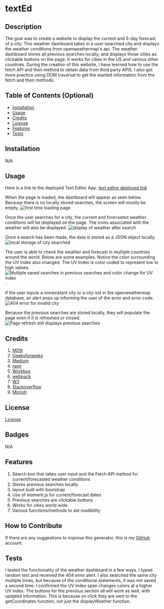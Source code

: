 # textEd

## Description
The goal was to create a website to display the current and 5-day forecast of a city. This weather dashboard takes in a user-searched city and displays the weather conditions from openweathermap's api. The weather dashboard stores all previous searches locally, and displays those cities as clickable buttons on the page. It works for cities in the US and various other countries. During the creation of this website, I have learned how to use the fetch API and then method to obtain data from third party APIS. I also got more practice using DOM traversal to get the wanted information from the fetch and then methods. 

## Table of Contents (Optional)
- [Installation](#installation)
- [Usage](#usage)
- [Credits](#credits)
- [License](#license)
- [Features](#features)
- [Tests](#tests)

## Installation
N/A

## Usage
Here is a link to the deployed Text Editor App. [text editor deployed link](https://maxstump13.github.io/weather-dashboard/)

When the page is loaded, the dashboard will appear as seen below. Because there is no locally stored searches, the screen will mostly be empty.
![first time loading page](./assets/images/first-time.png)

Once the user searches for a city, the current and forecasted weather conditions will be displayed on the page. The icons associated with the weather will also be displayed. ![display of weather after search](./assets/images/search.png)

Once a search has been made, the data is stored as a JSON object locally. 
![local storage of city searched](./assets/images/local-storage.PNG)

The user is able to check the weather and forecast in multiple countries around the world. Below are some examples. Notice the color surrounding the UV Index also changed. The UV Index is color coded to represent low to high values.
![Multiple saved searches in previous searches and color change for UV index](./assets/images/uvi-color.png).

If the user inputs a nonexistant city or a city not in the openweathermap database, an alert pops up informing the user of the error and error code. ![404 error for invalid city](./assets/images/404.PNG)

Because the previous searches are stored locally, they will populate the page even if it is refreshed or closed. ![Page refresh still displays previous searches](./assets/images/reload.png)

## Credits
1. [MDN](https://developer.mozilla.org/en-US/)
2. [Geeksforgeeks](https://www.geeksforgeeks.org/)
3. [Medium](https://medium.com/covenant-university-developers-community/what-are-pwas-build-one-in-15-minutes-124cad2d32cb)
4. [npm](https://www.npmjs.com/package/webpack-dev-server)
5. [Workbox](https://developers.google.com/web/tools/workbox/guides/generate-service-worker/webpack)
6. [webpack](https://webpack.js.org/guides/asset-management/)
7. [W3](https://www.w3schools.com/)
8. [Stackoverflow](https://stackoverflow.com/)
9. [Morioh](https://morioh.com/p/238e7788fcc8)

## License
[License](./LICENSE)

## Badges
N/A

## Features
1. Search box that takes user input and the Fetch API method for current/forecasted weather conditions
2. Stores previous searches locally
3. layout built with bootstrap
4. Use of moment.js for current/forecast dates
5. Previous searches are clickable buttons
6. Works for cities world wide
7. Various functions/methods to aid readibility

## How to Contribute
If there are any suggestions to improve this generator, this is my [GitHub](https://github.com/MaxStump13) account. 

## Tests
I tested the functionality of the weather dashboard in a few ways. I typed random text and received the 404 error alert. I also searched the same city multiple times, but because of the conditional statements, it was not saved a second time. I confirmed the UV Index span changes colors at a higher UV index. The buttons for the previous section all will work as well, with updated information. This is because on click they are sent to the getCoordinates function, not just the displayWeather function.